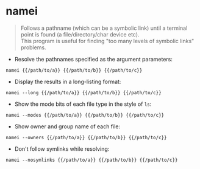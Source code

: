 # namei

> Follows a pathname (which can be a symbolic link) until a terminal point is found (a file/directory/char device etc).  
> This program is useful for finding "too many levels of symbolic links" problems.

- Resolve the pathnames specified as the argument parameters:

`namei {{/path/to/a}} {{/path/to/b}} {{/path/to/c}}`

- Display the results in a long-listing format:

`namei --long {{/path/to/a}} {{/path/to/b}} {{/path/to/c}}`

- Show the mode bits of each file type in the style of `ls`:

`namei --modes {{/path/to/a}} {{/path/to/b}} {{/path/to/c}}`

- Show owner and group name of each file:

`namei --owners {{/path/to/a}} {{/path/to/b}} {{/path/to/c}}`

- Don't follow symlinks while resolving:

`namei --nosymlinks {{/path/to/a}} {{/path/to/b}} {{/path/to/c}}`
